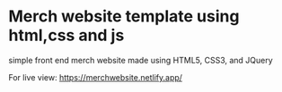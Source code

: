 # Merch website template using html,css and js

simple front end merch website made using HTML5, CSS3, and JQuery

For live view: https://merchwebsite.netlify.app/
